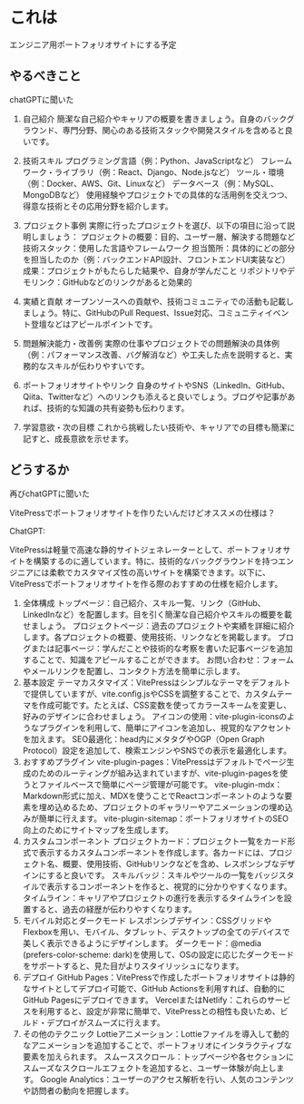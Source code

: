 # これは

エンジニア用ポートフォリオサイトにする予定

## やるべきこと

chatGPTに聞いた

1. 自己紹介
簡潔な自己紹介やキャリアの概要を書きましょう。自身のバックグラウンド、専門分野、関心のある技術スタックや開発スタイルを含めると良いです。
2. 技術スキル
プログラミング言語（例：Python、JavaScriptなど）
フレームワーク・ライブラリ（例：React、Django、Node.jsなど）
ツール・環境（例：Docker、AWS、Git、Linuxなど）
データベース（例：MySQL、MongoDBなど）
使用経験やプロジェクトでの具体的な活用例を交えつつ、得意な技術とその応用分野を紹介します。

3. プロジェクト事例
実際に行ったプロジェクトを選び、以下の項目に沿って説明しましょう：
プロジェクトの概要：目的、ユーザー層、解決する問題など
技術スタック：使用した言語やフレームワーク
担当箇所：具体的にどの部分を担当したのか（例：バックエンドAPI設計、フロントエンドUI実装など）
成果：プロジェクトがもたらした結果や、自身が学んだこと
リポジトリやデモリンク：GitHubなどのリンクがあると効果的
4. 実績と貢献
オープンソースへの貢献や、技術コミュニティでの活動も記載しましょう。特に、GitHubのPull Request、Issue対応、コミュニティイベント登壇などはアピールポイントです。

5. 問題解決能力・改善例
実際の仕事やプロジェクトでの問題解決の具体例（例：パフォーマンス改善、バグ解消など）や工夫した点を説明すると、実務的なスキルが伝わりやすいです。

6. ポートフォリオサイトやリンク
自身のサイトやSNS（LinkedIn、GitHub、Qiita、Twitterなど）へのリンクも添えると良いでしょう。ブログや記事があれば、技術的な知識の共有姿勢も伝わります。

7. 学習意欲・次の目標
これから挑戦したい技術や、キャリアでの目標も簡潔に記すと、成長意欲を示せます。


## どうするか

再びchatGPTに聞いた

VitePressでポートフォリオサイトを作りたいんだけどオススメの仕様は？

ChatGPT:

VitePressは軽量で高速な静的サイトジェネレーターとして、ポートフォリオサイトを構築するのに適しています。特に、技術的なバックグラウンドを持つエンジニアには柔軟でカスタマイズ性の高いサイトを構築できます。以下に、VitePressでポートフォリオサイトを作る際のおすすめの仕様を紹介します。

1. 全体構成
トップページ：自己紹介、スキル一覧、リンク（GitHub、LinkedInなど）を配置します。目を引く簡潔な自己紹介やスキルの概要を載せましょう。
プロジェクトページ：過去のプロジェクトや実績を詳細に紹介します。各プロジェクトの概要、使用技術、リンクなどを掲載します。
ブログまたは記事ページ：学んだことや技術的な考察を書いた記事ページを追加することで、知識をアピールすることができます。
お問い合わせ：フォームやメールリンクを配置し、コンタクト方法を簡単に示します。
2. 基本設定
テーマカスタマイズ：VitePressはシンプルなテーマをデフォルトで提供していますが、vite.config.jsやCSSを調整することで、カスタムテーマを作成可能です。たとえば、CSS変数を使ってカラースキームを変更し、好みのデザインに合わせましょう。
アイコンの使用：vite-plugin-iconsのようなプラグインを利用して、簡単にアイコンを追加し、視覚的なアクセントを加えます。
SEO最適化：head内にメタタグやOGP（Open Graph Protocol）設定を追加して、検索エンジンやSNSでの表示を最適化します。
3. おすすめプラグイン
vite-plugin-pages：VitePressはデフォルトでページ生成のためのルーティングが組み込まれていますが、vite-plugin-pagesを使うとファイルベースで簡単にページ管理が可能です。
vite-plugin-mdx：Markdown形式に加え、MDXを使うことでReactコンポーネントのような要素を埋め込めるため、プロジェクトのギャラリーやアニメーションの埋め込みが簡単に行えます。
vite-plugin-sitemap：ポートフォリオサイトのSEO向上のためにサイトマップを生成します。
4. カスタムコンポーネント
プロジェクトカード：プロジェクト一覧をカード形式で表示するカスタムコンポーネントを作成します。各カードには、プロジェクト名、概要、使用技術、GitHubリンクなどを含め、レスポンシブなデザインにすると良いです。
スキルバッジ：スキルやツールの一覧をバッジスタイルで表示するコンポーネントを作ると、視覚的に分かりやすくなります。
タイムライン：キャリアやプロジェクトの進行を表示するタイムラインを設置すると、過去の経歴が伝わりやすくなります。
5. モバイル対応とダークモード
レスポンシブデザイン：CSSグリッドやFlexboxを用い、モバイル、タブレット、デスクトップの全てのデバイスで美しく表示できるようにデザインします。
ダークモード：@media (prefers-color-scheme: dark)を使用して、OSの設定に応じたダークモードをサポートすると、見た目がよりスタイリッシュになります。
6. デプロイ
GitHub Pages：VitePressで作成したポートフォリオサイトは静的なサイトとしてデプロイ可能で、GitHub Actionsを利用すれば、自動的にGitHub Pagesにデプロイできます。
VercelまたはNetlify：これらのサービスを利用すると、設定が非常に簡単で、VitePressとの相性も良いため、ビルド・デプロイがスムーズに行えます。
7. その他のテクニック
Lottieアニメーション：Lottieファイルを導入して動的なアニメーションを追加することで、ポートフォリオにインタラクティブな要素を加えられます。
スムーススクロール：トップページや各セクションにスムーズなスクロールエフェクトを追加すると、ユーザー体験が向上します。
Google Analytics：ユーザーのアクセス解析を行い、人気のコンテンツや訪問者の動向を把握します。